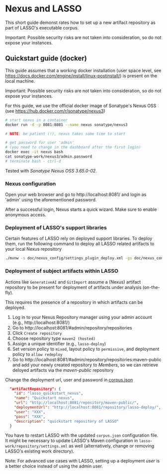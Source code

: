 # Nexus and LASSO

This short guide demonst
rates how to set up a new artifact repository as part of LASSO's executable corpus.

Important: Possible security risks are not taken into consideration, so do not expose your instances.

## Quickstart guide (docker)

This guide assumes that a working docker installation (user space level, see https://docs.docker.com/engine/install/linux-postinstall/) is present on the local machine.

Important: Possible security risks are not taken into consideration, so do not expose your instances.

For this guide, we use the official docker image of Sonatype's Nexus OSS (see https://hub.docker.com/r/sonatype/nexus3)

```bash
# start nexus in a container
docker run -d -p 8081:8081 --name nexus sonatype/nexus3

# NOTE: be patient (!), nexus takes some time to start

# get password for user 'admin'
# (you need to change in the dashboard after the first login)
docker exec -it nexus bash
cat sonatype-work/nexus3/admin.password
# terminate bash - ctrl-d
```

Tested with _Sonatype Nexus OSS 3.65.0-02_.

### Nexus configuration

Open your web browser and go to http://localhost:8081/ and login as 'admin' using the aforementioned password.

After a successful login, Nexus starts a quick wizard. Make sure to enable anonymous access.

### Deployment of LASSO's support libraries

Certain features of LASSO rely on deployed support libraries. To deploy them, run the following command to deploy all LASSO related artifacts to your local Nexus repository

```bash
./mvnw -s doc/nexus_config/settings_plugin_deploy.xml -gs doc/nexus_config/settings_plugin_deploy.xml -DskipTests -Dfrontend.build=embedded -DaltDeploymentRepository=lasso_quickstart_nexus::default::http://localhost:8081/repository/lasso-deploy/ -DaltReleaseDeploymentRepository=lasso_quickstart_nexus::default::http://localhost:8081/repository/lasso-deploy/ -DaltSnapshotDeploymentRepository=lasso_quickstart_nexus::default::http://localhost:8081/repository/lasso-deploy/ deploy
```

### Deployment of subject artifacts within LASSO

Actions like `GenerativeAI` and `GitImport` assume a (Nexus) artifact repository to be present for deployment of artifacts under analysis (on-the-fly). 

This requires the presence of a repository in which artifacts can be deployed.

1. Log in to your Nexus Repository manager using your admin account (e.g., http://localhost:8081/)
2. Go to http://localhost:8081/#admin/repository/repositories
3. Click `Create repository`
4. Choose repository type `maven2 (hosted)`
5. Assign a unique identifier (e.g., `lasso-deploy`)
6. Set version policy to `mixed`, layout policy to `permissive`, and deployment policy to `allow redeploy`
7. Go to http://localhost:8081/#admin/repository/repositories:maven-public and add your newly created repository to _Members_, so we can retrieve deloyed artifacts via the _maven-public_ repository

Change the deployment url, user and password in [corpus.json](lasso_config%2Fcorpus.json)

```json
  "artifactRepository": {
    "id": "lasso_quickstart_nexus",
    "name": "Quickstart nexus",
    "url": "http://localhost:8081/repository/maven-public/",
    "deploymentUrl": "http://localhost:8081/repository/lasso-deploy/",
    "user": "XXX",
    "pass": "XXX",
    "description": "quickstart repository of LASSO"
  }
```

You have to restart LASSO with the updated `corpus.json` configuration file. It might be necessary to update LASSO's Maven configuration in `lasso-work/repository/settings.xml` as well (alternatively, change or removing LASSO's existing work directory).

Note: For advanced use cases with LASSO, setting up a deployment _user_ is a better choice instead of using the admin user.